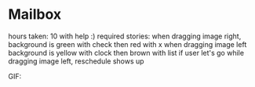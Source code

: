 Mailbox
=======
hours taken: 10 with help :)
required stories:
when dragging image right, background is green with check then red with x
when dragging image left background is yellow with clock then brown with list
if user let's go while dragging image left, reschedule shows up

GIF:
